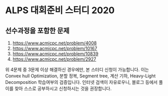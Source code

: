 # ALPS 대회준비 스터디 2020

## 선수과정을 포함한 문제
1. https://www.acmicpc.net/problem/4008
2. https://www.acmicpc.net/problem/10167
3. https://www.acmicpc.net/problem/10839
4. https://www.acmicpc.net/problem/2927

위 4문제 중 3문제 이상 해결하신 경우에만, 본 스터디 신청이 가능합니다.
이는 Convex hull Optimization, 분할 정복, Segment tree, 계산 기하, Heavy-Light Decomposition 학습여부의 검증입니다.
인터넷 검색이 자유로우니, 블로그 등에서 풀이를 찾아 스스로 공부하시고 신청하시는 것을 권장합니다.
 
